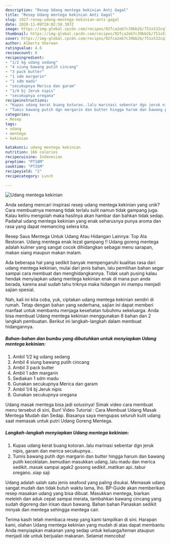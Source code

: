 ```yaml
---
description: "Resep Udang mentega kekinian Anti Gagal"
title: "Resep Udang mentega kekinian Anti Gagal"
slug: 1927-resep-udang-mentega-kekinian-anti-gagal
date: 2020-11-09T20:02:58.397Z
image: https://img-global.cpcdn.com/recipes/92fca2eb7c39bb2b/751x532cq70/udang-mentega-kekinian-foto-resep-utama.jpg
thumbnail: https://img-global.cpcdn.com/recipes/92fca2eb7c39bb2b/751x532cq70/udang-mentega-kekinian-foto-resep-utama.jpg
cover: https://img-global.cpcdn.com/recipes/92fca2eb7c39bb2b/751x532cq70/udang-mentega-kekinian-foto-resep-utama.jpg
author: Alberta Sherman
ratingvalue: 4.6
reviewcount: 8
recipeingredient:
- "1/2 kg udang sedang"
- "4 siung bawang putih cincang"
- "3 pack butter"
- "1 sdm margarin"
- "1 sdm madu"
- "secukupnya Merica dan garam"
- "1/4 bj Jeruk nipis"
- "secukupnya oregana"
recipeinstructions:
- "Kupas udang kerat buang kotoran..lalu marinasi sebentar dgn jeruk nipis, garam dan merica secukupnya.."
- "Tumis bawang putih dgn margarin dan butter hingga harum dan bawang putih kecoklatan..kemudian masukkan udang..lalu madu dan merica sedikit..masak sampai agak2 gosong sedikit..matikan api..tabur oregano..siap saji"
categories:
- Resep
tags:
- udang
- mentega
- kekinian

katakunci: udang mentega kekinian 
nutrition: 166 calories
recipecuisine: Indonesian
preptime: "PT18M"
cooktime: "PT35M"
recipeyield: "2"
recipecategory: Lunch

---
```



![Udang mentega kekinian](https://img-global.cpcdn.com/recipes/92fca2eb7c39bb2b/751x532cq70/udang-mentega-kekinian-foto-resep-utama.jpg)

Anda sedang mencari inspirasi resep udang mentega kekinian yang unik? Cara membuatnya memang tidak terlalu sulit namun tidak gampang juga. Kalau keliru mengolah maka hasilnya akan hambar dan bahkan tidak sedap. Padahal udang mentega kekinian yang enak seharusnya punya aroma dan rasa yang dapat memancing selera kita.

Resep Saus Mentega Untuk Udang Atau Hidangan Lainnya: Top Ala Restoran. Udang mentega enak lezat gampang !! Udang goreng mentega adalah kuliner yang sangat cocok dihidangkan sebagai menu sarapan, makan siang maupun makan malam.

Ada beberapa hal yang sedikit banyak mempengaruhi kualitas rasa dari udang mentega kekinian, mulai dari jenis bahan, lalu pemilihan bahan segar sampai cara membuat dan menghidangkannya. Tidak usah pusing kalau hendak menyiapkan udang mentega kekinian enak di mana pun anda berada, karena asal sudah tahu triknya maka hidangan ini mampu menjadi sajian spesial.


Nah, kali ini kita coba, yuk, ciptakan udang mentega kekinian sendiri di rumah. Tetap dengan bahan yang sederhana, sajian ini dapat memberi manfaat untuk membantu menjaga kesehatan tubuhmu sekeluarga. Anda bisa membuat Udang mentega kekinian menggunakan 8 bahan dan 2 langkah pembuatan. Berikut ini langkah-langkah dalam membuat hidangannya.

<!--inarticleads1-->

##### Bahan-bahan dan bumbu yang dibutuhkan untuk menyiapkan Udang mentega kekinian:

1. Ambil 1/2 kg udang sedang
1. Ambil 4 siung bawang putih cincang
1. Ambil 3 pack butter
1. Ambil 1 sdm margarin
1. Sediakan 1 sdm madu
1. Gunakan secukupnya Merica dan garam
1. Ambil 1/4 bj Jeruk nipis
1. Gunakan secukupnya oregana


Udang masak mentega bisa jadi solusinya! Simak video cara membuat menu tersebut di sini, Bun! Video Tutorial : Cara Membuat Udang Masak Mentega Mudah dan Sedap. Biasanya saya mengupas seluruh kulit udang saat memasak untuk putri Udang Goreng Mentega. 

<!--inarticleads2-->

##### Langkah-langkah menyiapkan Udang mentega kekinian:

1. Kupas udang kerat buang kotoran..lalu marinasi sebentar dgn jeruk nipis, garam dan merica secukupnya..
1. Tumis bawang putih dgn margarin dan butter hingga harum dan bawang putih kecoklatan..kemudian masukkan udang..lalu madu dan merica sedikit..masak sampai agak2 gosong sedikit..matikan api..tabur oregano..siap saji


Udang adalah salah satu jenis seafood yang paling disukai. Memasak udang sangat mudah dan tidak butuh waktu lama, lho. BP-Guide akan memberikan resep masakan udang yang bisa dibuat. Masukkan mentega, biarkan meleleh dan aduk cepat sampai merata, tambahkan bawang cincang yang sudah digoreng dan irisan daun bawang. Bahan bahan Panaskan sedikit minyak dan mentega sehingga mentega cair. 

Terima kasih telah membaca resep yang kami tampilkan di sini. Harapan kami, olahan Udang mentega kekinian yang mudah di atas dapat membantu Anda menyiapkan makanan yang sedap untuk keluarga/teman ataupun menjadi ide untuk berjualan makanan. Selamat mencoba!
